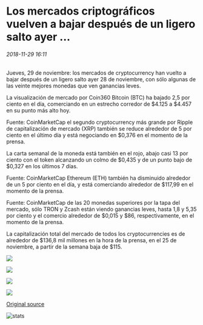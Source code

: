 # Los mercados criptográficos vuelven a bajar después de un ligero salto ayer ...

###### 2018-11-29 16:11

Jueves, 29 de noviembre: los mercados de cryptocurrency han vuelto a bajar después de un ligero salto ayer 28 de noviembre, con sólo algunas de las veinte mejores monedas que ven ganancias leves.

La visualización de mercado por Coin360 Bitcoin (BTC) ha bajado 2,5 por ciento en el día, comerciando en un estrecho corredor de $4.125 a $4.457 en su punto más alto hoy.

Fuente: CoinMarketCap el segundo cryptocurrency más grande por Ripple de capitalización de mercado (XRP) también se reduce alrededor de 5 por ciento en el último día y está negociando en $0,376 en el momento de la prensa.

La carta semanal de la moneda está también en el rojo, abajo casi 13 por ciento con el token alcanzando un colmo de $0,435 y de un punto bajo de $0,327 en los últimos 7 días.

Fuente: CoinMarketCap Ethereum (ETH) también ha disminuido alrededor de un 5 por ciento en el día, y está comerciando alrededor de $117,99 en el momento de la prensa.

Fuente: CoinMarketCap de las 20 monedas superiores por la tapa del mercado, sólo TRON y Zcash están viendo ganancias leves, hasta 1,8 y 5,35 por ciento y el comercio alrededor de $0,015 y $86, respectivamente, en el momento de la prensa.

La capitalización total del mercado de todos los cryptocurrencies es de alrededor de $136,8 mil millones en la hora de la prensa, en el 25 de noviembre, a partir de la semana baja de $115.

![](https://s3.cointelegraph.com/storage/uploads/view/d2fbcfd159125fdea10b7a09a65aff46.png)

![](https://s3.cointelegraph.com/storage/uploads/view/c0f2639a802c54cd2df75ec244147a38.jpeg)

![](https://s3.cointelegraph.com/storage/uploads/view/8f52006ec7b0426b89ecd7a956d4d634.jpeg)

![](https://s3.cointelegraph.com/storage/uploads/view/40b5298458d97118220ae397c24b797e.jpeg)

[Original source](https://cointelegraph.com/news/crypto-markets-come-back-down-after-slight-jump-yesterday)

![stats](https://c.statcounter.com/11760860/0/a89fa40b/1/ "stats")